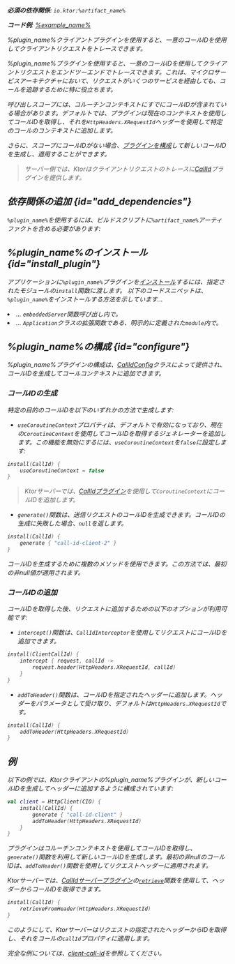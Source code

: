 [//]: # (title: Ktor Clientでのリクエストのトレース)

<show-structure for="chapter" depth="2"/>
<primary-label ref="client-plugin"/>

<var name="artifact_name" value="ktor-client-call-id"/>
<var name="package_name" value="io.ktor.client.plugins.callid"/>
<var name="plugin_name" value="CallId"/>

<tldr>
<p>
<b>必須の依存関係</b>: <code>io.ktor:%artifact_name%</code>
</p>
<var name="example_name" value="client-call-id"/>
<p>
    <b>コード例</b>:
    <a href="https://github.com/ktorio/ktor-documentation/tree/%ktor_version%/codeSnippets/snippets/%example_name%">
        %example_name%
    </a>
</p>
</tldr>

<link-summary>
%plugin_name%クライアントプラグインを使用すると、一意のコールIDを使用してクライアントリクエストをトレースできます。
</link-summary>

%plugin_name%プラグインを使用すると、一意のコールIDを使用してクライアントリクエストをエンドツーエンドでトレースできます。これは、マイクロサービスアーキテクチャにおいて、リクエストがいくつのサービスを経由しても、コールを追跡するために特に役立ちます。

呼び出しスコープには、コルーチンコンテキストにすでにコールIDが含まれている場合があります。デフォルトでは、プラグインは現在のコンテキストを使用してコールIDを取得し、それを`HttpHeaders.XRequestId`ヘッダーを使用して特定のコールのコンテキストに追加します。

さらに、スコープにコールIDがない場合、[プラグインを構成](#configure)して新しいコールIDを生成し、適用することができます。

> サーバー側では、Ktorはクライアントリクエストのトレースに[CallId](server-call-id.md)プラグインを提供します。

## 依存関係の追加 {id="add_dependencies"}

<p>
    <code>%plugin_name%</code>を使用するには、ビルドスクリプトに<code>%artifact_name%</code>アーティファクトを含める必要があります:
</p>
<Tabs group="languages">
    <TabItem title="Gradle (Kotlin)" group-key="kotlin">
        <code-block lang="Kotlin" code="            implementation(&quot;io.ktor:%artifact_name%:$ktor_version&quot;)"/>
    </TabItem>
    <TabItem title="Gradle (Groovy)" group-key="groovy">
        <code-block lang="Groovy" code="            implementation &quot;io.ktor:%artifact_name%:$ktor_version&quot;"/>
    </TabItem>
    <TabItem title="Maven" group-key="maven">
        <code-block lang="XML" code="            &lt;dependency&gt;&#10;                &lt;groupId&gt;io.ktor&lt;/groupId&gt;&#10;                &lt;artifactId&gt;%artifact_name%-jvm&lt;/artifactId&gt;&#10;                &lt;version&gt;${ktor_version}&lt;/version&gt;&#10;            &lt;/dependency&gt;"/>
    </TabItem>
</Tabs>

## %plugin_name%のインストール {id="install_plugin"}

<p>
    アプリケーションに<code>%plugin_name%</code>プラグインを<a href="#install">インストール</a>するには、指定された<Links href="/ktor/server-modules" summary="モジュールを使用すると、ルートをグループ化してアプリケーションを構造化できます。">モジュール</Links>の<code>install</code>関数に渡します。
    以下のコードスニペットは、<code>%plugin_name%</code>をインストールする方法を示しています...
</p>
<list>
    <li>
        ... <code>embeddedServer</code>関数呼び出し内で。
    </li>
    <li>
        ... <code>Application</code>クラスの拡張関数である、明示的に定義された<code>module</code>内で。
    </li>
</list>
<Tabs>
    <TabItem title="embeddedServer">
        <code-block lang="kotlin" code="            import io.ktor.server.engine.*&#10;            import io.ktor.server.netty.*&#10;            import io.ktor.server.application.*&#10;            import %package_name%.*&#10;&#10;            fun main() {&#10;                embeddedServer(Netty, port = 8080) {&#10;                    install(%plugin_name%)&#10;                    // ...&#10;                }.start(wait = true)&#10;            }"/>
    </TabItem>
    <TabItem title="module">
        <code-block lang="kotlin" code="            import io.ktor.server.application.*&#10;            import %package_name%.*&#10;            // ...&#10;            fun Application.module() {&#10;                install(%plugin_name%)&#10;                // ...&#10;            }"/>
    </TabItem>
</Tabs>

## %plugin_name%の構成 {id="configure"}

%plugin_name%プラグインの構成は、[CallIdConfig](https://api.ktor.io/ktor-client-call-id/io.ktor.client.plugins.callid/-call-id-config/index.html)クラスによって提供され、コールIDを生成してコールコンテキストに追加できます。

### コールIDの生成

特定の目的のコールIDを以下のいずれかの方法で生成します:

*   `useCoroutineContext`プロパティは、デフォルトで有効になっており、現在の`CoroutineContext`を使用してコールIDを取得するジェネレーターを追加します。この機能を無効にするには、`useCoroutineContext`を`false`に設定します:

 ```kotlin
 install(CallId) {
     useCoroutineContext = false
 }
 ```

> Ktorサーバーでは、[CallIdプラグイン](server-call-id.md)を使用して`CoroutineContext`にコールIDを追加します。

*   `generate()`関数は、送信リクエストのコールIDを生成できます。コールIDの生成に失敗した場合、`null`を返します。

 ```kotlin
 install(CallId) {
     generate { "call-id-client-2" }
 }
 ```

コールIDを生成するために複数のメソッドを使用できます。この方法では、最初の非null値が適用されます。

### コールIDの追加

コールIDを取得した後、リクエストに追加するための以下のオプションが利用可能です:

*   `intercept()`関数は、`CallIdInterceptor`を使用してリクエストにコールIDを追加できます。

 ```kotlin
 install(ClientCallId) {
     intercept { request, callId ->
         request.header(HttpHeaders.XRequestId, callId)
     }
 }
 ```

*   `addToHeader()`関数は、コールIDを指定されたヘッダーに追加します。ヘッダーをパラメータとして受け取り、デフォルトは`HttpHeaders.XRequestId`です。

 ```kotlin
 install(CallId) {
     addToHeader(HttpHeaders.XRequestId)
 }
 ```

## 例

以下の例では、Ktorクライアントの%plugin_name%プラグインが、新しいコールIDを生成してヘッダーに追加するように構成されています:

 ```kotlin
 val client = HttpClient(CIO) {
     install(CallId) {
         generate { "call-id-client" }
         addToHeader(HttpHeaders.XRequestId)
     }
 }
 ```

プラグインはコルーチンコンテキストを使用してコールIDを取得し、`generate()`関数を利用して新しいコールIDを生成します。最初の非nullのコールIDは、`addToHeader()`関数を使用してリクエストヘッダーに適用されます。

Ktorサーバーでは、[CallIdサーバープラグイン](server-call-id.md)の[`retrieve`](server-call-id.md#retrieve)関数を使用して、ヘッダーからコールIDを取得できます。

 ```kotlin
 install(CallId) {
     retrieveFromHeader(HttpHeaders.XRequestId)
 }
 ```

このようにして、Ktorサーバーはリクエストの指定されたヘッダーからIDを取得し、それをコールの`callId`プロパティに適用します。

完全な例については、[client-call-id](https://github.com/ktorio/ktor-documentation/tree/%ktor_version%/codeSnippets/snippets/client-call-id)を参照してください。